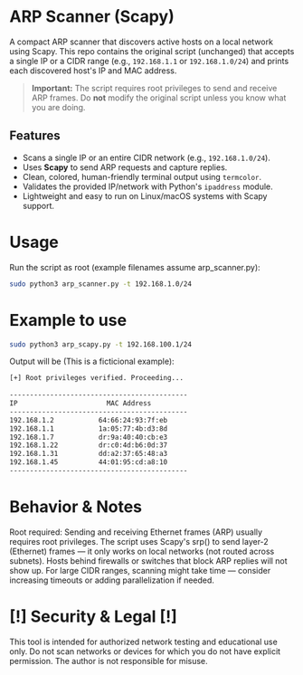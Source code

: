 # ARP Scanner (Scapy) 

A compact ARP scanner that discovers active hosts on a local network using Scapy.
This repo contains the original script (unchanged) that accepts a single IP or a
CIDR range (e.g., `192.168.1.1` or `192.168.1.0/24`) and prints each discovered
host's IP and MAC address.

> **Important:** The script requires root privileges to send and receive ARP frames.
> Do **not** modify the original script unless you know what you are doing.


## Features

- Scans a single IP or an entire CIDR network (e.g., `192.168.1.0/24`).
- Uses **Scapy** to send ARP requests and capture replies.
- Clean, colored, human-friendly terminal output using `termcolor`.
- Validates the provided IP/network with Python's `ipaddress` module.
- Lightweight and easy to run on Linux/macOS systems with Scapy support.

# Usage

Run the script as root (example filenames assume arp_scanner.py):

```bash
sudo python3 arp_scanner.py -t 192.168.1.0/24
```

# Example to use

```bash
sudo python3 arp_scapy.py -t 192.168.100.1/24
```

Output will be (This is a ficticional example):

```bash
[+] Root privileges verified. Proceeding...
                                                                                                                                                                                                                                            
--------------------------------------------
IP                      MAC Address
--------------------------------------------
192.168.1.2           64:66:24:93:7f:eb
192.168.1.1           1a:05:77:4b:d3:8d
192.168.1.7           dr:9a:40:40:cb:e3
192.168.1.22          dr:c0:4d:b6:0d:37
192.168.1.31          dd:a2:37:65:48:a3
192.168.1.45          44:01:95:cd:a8:10
--------------------------------------------
```

# Behavior & Notes

Root required: Sending and receiving Ethernet frames (ARP) usually requires root privileges.
The script uses Scapy's srp() to send layer-2 (Ethernet) frames — it only works on local networks (not routed across subnets).
Hosts behind firewalls or switches that block ARP replies will not show up.
For large CIDR ranges, scanning might take time — consider increasing timeouts or adding parallelization if needed.

# [!] Security & Legal [!]

This tool is intended for authorized network testing and educational use only.
Do not scan networks or devices for which you do not have explicit permission. The
author is not responsible for misuse.
